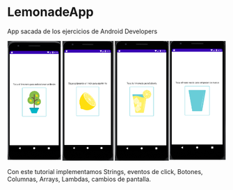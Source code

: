 # LemonadeApp
App sacada de los ejercicios de Android Developers

![This is an image](https://github.com/aplprogramacion/LemonadeApp/blob/master/AppLemonade.png)

Con este tutorial implementamos Strings, eventos de click, Botones, Columnas, Arrays, Lambdas, cambios de pantalla.

